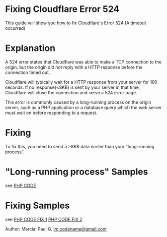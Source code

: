 # Fixing Cloudflare Error 524
This guide will show you how to fix Cloudflare's Error 524 (A timeout occurred)

# Explanation
A 524 error states that Cloudflare was able to make a TCP connection to the origin, but the origin did not reply with a HTTP response before the connection timed out.

Cloudflare will typically wait for a HTTP response from your server for 100 seconds. If no response(<8KB) is sent by your server in that time, Cloudflare will close the connection and serve a 524 error page.

This error is commonly caused by a long-running process on the origin server, such as a PHP application or a database query which the web server must wait on before responding to a request.

# Fixing
To fix this, you need to send a >8KB data earlier than your "long-running process".

# "Long-running process" Samples
see [PHP CODE](https://github.com/marcialpaulg/Fixing-Cloudflare-Error-524/blob/master/long-running-proccess.php)

# Fixing Samples
see [PHP CODE FIX 1](https://github.com/marcialpaulg/Fixing-Cloudflare-Error-524/blob/master/long-running-proccess-FIXED.php)
[PHP CODE FIX 2](https://github.com/marcialpaulg/Fixing-Cloudflare-Error-524/blob/master/long-running-proccess-FIXED-2.php)

Author: Marcial Paul G. <im.codename@gmail.com>
